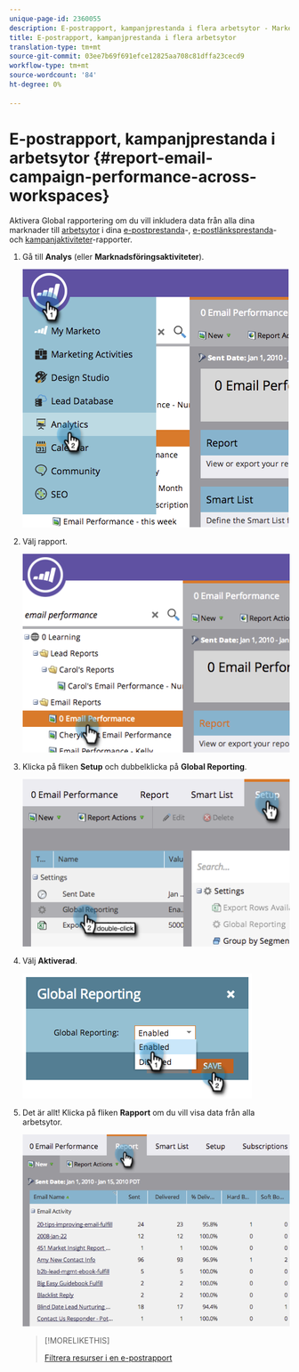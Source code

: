 ```yaml
---
unique-page-id: 2360055
description: E-postrapport, kampanjprestanda i flera arbetsytor - Marketo Docs - produktdokumentation
title: E-postrapport, kampanjprestanda i flera arbetsytor
translation-type: tm+mt
source-git-commit: 03ee7b69f691efce12825aa708c81dffa23cecd9
workflow-type: tm+mt
source-wordcount: '84'
ht-degree: 0%

---
```



# E-postrapport, kampanjprestanda i arbetsytor {#report-email-campaign-performance-across-workspaces}

Aktivera Global rapportering om du vill inkludera data från alla dina marknader till [arbetsytor](/help/marketo/product-docs/administration/workspaces-and-person-partitions/create-a-new-workspace.md) i dina [e-postprestanda](/help/marketo/product-docs/email-marketing/email-programs/email-program-data/email-performance-report.md)-, [e-postlänksprestanda](/help/marketo/product-docs/email-marketing/email-programs/email-program-data/email-link-performance-report.md)- och [kampanjaktiviteter](/help/marketo/product-docs/reporting/basic-reporting/report-types/campaign-activity-report.md)-rapporter.

1. Gå till **Analys** (eller **Marknadsföringsaktiviteter**).

   ![](assets/image2014-9-16-16-3a4-3a46.png)

1. Välj rapport.

   ![](assets/image2014-9-16-16-3a4-3a51.png)

1. Klicka på fliken **Setup** och dubbelklicka på **Global Reporting**.

   ![](assets/image2014-9-16-16-3a4-3a58.png)

1. Välj **Aktiverad**.

   ![](assets/image2014-9-16-16-3a5-3a4.png)

1. Det är allt! Klicka på fliken **Rapport** om du vill visa data från alla arbetsytor.

   ![](assets/image2014-9-16-16-3a5-3a8.png)

   >[!MORELIKETHIS]
   >
   >[Filtrera resurser i en e-postrapport](/help/marketo/product-docs/reporting/basic-reporting/report-activity/filter-assets-in-an-email-report.md)
